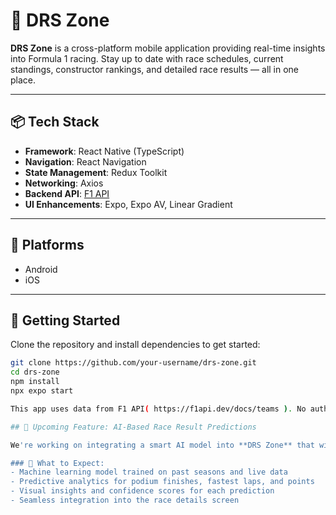 # 🏁 DRS Zone

**DRS Zone** is a cross-platform mobile application providing real-time insights into Formula 1 racing. Stay up to date with race schedules, current standings, constructor rankings, and detailed race results — all in one place.

---

## 📦 Tech Stack

- **Framework**: React Native (TypeScript)
- **Navigation**: React Navigation
- **State Management**: Redux Toolkit
- **Networking**: Axios
- **Backend API**: [F1 API](https://f1api.dev/docs/teams)
- **UI Enhancements**: Expo, Expo AV, Linear Gradient

---

## 📱 Platforms

- Android
- iOS

---

## 🚀 Getting Started

Clone the repository and install dependencies to get started:

```bash
git clone https://github.com/your-username/drs-zone.git
cd drs-zone
npm install
npx expo start

This app uses data from F1 API( https://f1api.dev/docs/teams ). No authentication key is required for public endpoints.

## 🧠 Upcoming Feature: AI-Based Race Result Predictions

We're working on integrating a smart AI model into **DRS Zone** that will predict upcoming race results based on historical data, driver performance, team statistics, and track-specific factors.

### 🔮 What to Expect:
- Machine learning model trained on past seasons and live data
- Predictive analytics for podium finishes, fastest laps, and points
- Visual insights and confidence scores for each prediction
- Seamless integration into the race details screen
